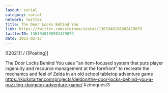 ```yaml
---
layout: social
category: social
network: Twitter
title: The Door Locks Behind You
link: https://twitter.com/steinea/status/1361948198982479879
twitterID: 1361948198982479879
date: 2021-02-17
---
```


[[2021]] / [[Posting]]

The Door Locks Behind You uses "an item-focused system that puts player ingenuity and resource management at the forefront" to recreate the mechanics and feel of Zelda in an old school tabletop adventure game <https://kickstarter.com/projects/deldon/the-door-locks-behind-you-a-puzzling-dungeon-adventure-game/> #zinequest3
